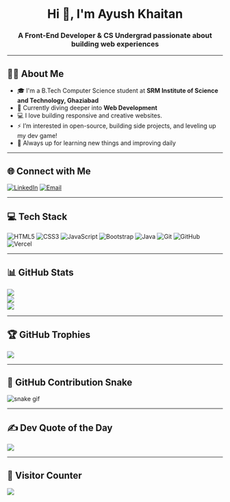 <h1 align="center">Hi 👋, I'm Ayush Khaitan</h1>
<h3 align="center">A Front-End Developer & CS Undergrad passionate about building web experiences</h3>

---

## 👨‍💻 About Me

- 🎓 I'm a B.Tech Computer Science student at **SRM Institute of Science and Technology, Ghaziabad**
- 🌱 Currently diving deeper into **Web Development**
- 💻 I love building responsive and creative websites.
- ⚡ I’m interested in open-source, building side projects, and leveling up my dev game!
- 🧠 Always up for learning new things and improving daily

---

## 🌐 Connect with Me
[![LinkedIn](https://img.shields.io/badge/LinkedIn-%230077B5.svg?logo=linkedin&logoColor=white)](https://linkedin.com/in/ayush-khaitan-) 
[![Email](https://img.shields.io/badge/Email-D14836?logo=gmail&logoColor=white)](mailto:ayushkhaitan2004@gmail.com)

---

## 💻 Tech Stack
![HTML5](https://img.shields.io/badge/html5-E34F26?style=for-the-badge&logo=html5&logoColor=white)
![CSS3](https://img.shields.io/badge/css3-%231572B6.svg?style=for-the-badge&logo=css3&logoColor=white)
![JavaScript](https://img.shields.io/badge/javascript-%23323330.svg?style=for-the-badge&logo=javascript&logoColor=%23F7DF1E)
![Bootstrap](https://img.shields.io/badge/bootstrap-%238511FA.svg?style=for-the-badge&logo=bootstrap&logoColor=white)
![Java](https://img.shields.io/badge/java-%23ED8B00.svg?style=for-the-badge&logo=openjdk&logoColor=white)
![Git](https://img.shields.io/badge/git-%23F05033.svg?style=for-the-badge&logo=git&logoColor=white)
![GitHub](https://img.shields.io/badge/github-%23121011.svg?style=for-the-badge&logo=github&logoColor=white)
![Vercel](https://img.shields.io/badge/vercel-%23000000.svg?style=for-the-badge&logo=vercel&logoColor=white)

---

## 📊 GitHub Stats
![](https://github-readme-stats.vercel.app/api?username=AyushKhaitan1&theme=one_dark_pro&hide_border=false&include_all_commits=true&count_private=false)<br/>
![](https://nirzak-streak-stats.vercel.app/?user=AyushKhaitan1&theme=one_dark_pro&hide_border=false)<br/>
![](https://github-readme-stats.vercel.app/api/top-langs/?username=AyushKhaitan1&theme=one_dark_pro&hide_border=false&layout=compact)

---

## 🏆 GitHub Trophies
![](https://github-profile-trophy.vercel.app/?username=AyushKhaitan1&theme=dracula&no-frame=false&no-bg=false&margin-w=4)

---

## 🐍 GitHub Contribution Snake

![snake gif](https://github.com/AyushKhaitan1/AyushKhaitan1/raw/output/github-contribution-grid-snake.svg)

---

## ✍️ Dev Quote of the Day
![](https://quotes-github-readme.vercel.app/api?type=horizontal&theme=radical)

---

## 👀 Visitor Counter
[![](https://visitcount.itsvg.in/api?id=AyushKhaitan1&icon=0&color=0)](https://visitcount.itsvg.in)


